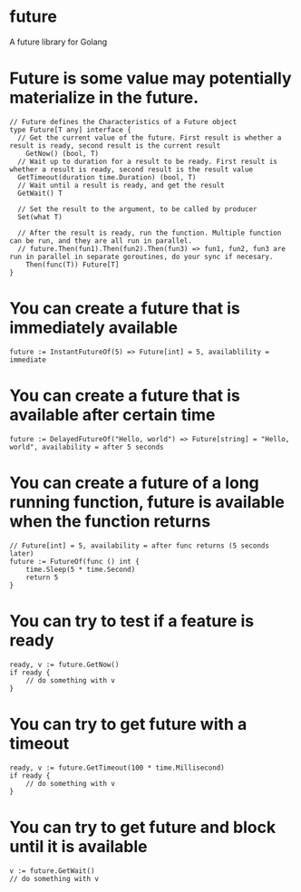 # future
A future library for Golang


# Future is some value may potentially materialize in the future.
```
// Future defines the Characteristics of a Future object
type Future[T any] interface {
  // Get the current value of the future. First result is whether a result is ready, second result is the current result
	GetNow() (bool, T)
  // Wait up to duration for a result to be ready. First result is whether a result is ready, second result is the result value
  GetTimeout(duration time.Duration) (bool, T)
  // Wait until a result is ready, and get the result
  GetWait() T

  // Set the result to the argument, to be called by producer
  Set(what T)

  // After the result is ready, run the function. Multiple function can be run, and they are all run in parallel.
  // future.Then(fun1).Then(fun2).Then(fun3) => fun1, fun2, fun3 are run in parallel in separate goroutines, do your sync if necesary.
	Then(func(T)) Future[T]
}
```

# You can create a future that is immediately available
```
future := InstantFutureOf(5) => Future[int] = 5, availablility = immediate
```

# You can create a future that is available after certain time
```
future := DelayedFutureOf("Hello, world") => Future[string] = "Hello, world", availability = after 5 seconds
```

# You can create a future of a long running function, future is available when the function returns
```
// Future[int] = 5, availability = after func returns (5 seconds later)
future := FutureOf(func () int {
	time.Sleep(5 * time.Second)
	return 5
}
```

# You can try to test if a feature is ready
```
ready, v := future.GetNow()
if ready {
	// do something with v
}
```

# You can try to get future with a timeout
```
ready, v := future.GetTimeout(100 * time.Millisecond)
if ready {
	// do something with v
}
```

# You can try to get future and block until it is available
```
v := future.GetWait()
// do something with v
```
